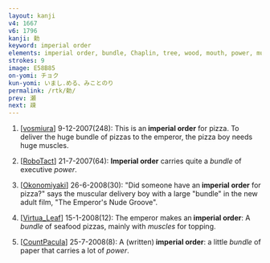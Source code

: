 ```yaml
---
layout: kanji
v4: 1667
v6: 1796
kanji: 勅
keyword: imperial order
elements: imperial order, bundle, Chaplin, tree, wood, mouth, power, muscle, arnold
strokes: 9
image: E58B85
on-yomi: チョク
kun-yomi: いまし.める、みことのり
permalink: /rtk/勅/
prev: 瀬
next: 疎
---
```


1) [<a href="http://kanji.koohii.com/profile/vosmiura">vosmiura</a>] 9-12-2007(248): This is an<strong> imperial order</strong> for pizza. To deliver the huge bundle of pizzas to the emperor, the pizza boy needs huge muscles.

2) [<a href="http://kanji.koohii.com/profile/RoboTact">RoboTact</a>] 21-7-2007(64): <strong>Imperial order</strong> carries quite a <em>bundle</em> of executive <em>power</em>.

3) [<a href="http://kanji.koohii.com/profile/Okonomiyaki">Okonomiyaki</a>] 26-6-2008(30): &quot;Did someone have an<strong> imperial order</strong> for pizza?&quot; says the muscular delivery boy with a large &quot;bundle&quot; in the new adult film, &quot;The Emperor&#039;s Nude Groove&quot;.

4) [<a href="http://kanji.koohii.com/profile/Virtua_Leaf">Virtua_Leaf</a>] 15-1-2008(12): The emperor makes an<strong> imperial order</strong>: A <em>bundle</em> of seafood pizzas, mainly with <em>muscles</em> for topping.

5) [<a href="http://kanji.koohii.com/profile/CountPacula">CountPacula</a>] 25-7-2008(8): A (written)<strong> imperial order</strong>: a little <em>bundle</em> of paper that carries a lot of <em>power</em>.

